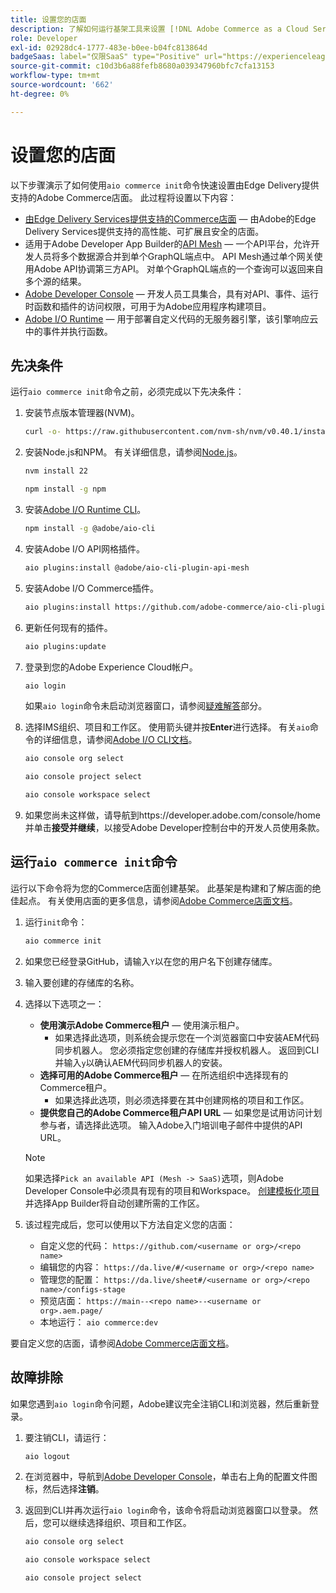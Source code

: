 ```yaml
---
title: 设置您的店面
description: 了解如何运行基架工具来设置 [!DNL Adobe Commerce as a Cloud Service] 店面。
role: Developer
exl-id: 02928dc4-1777-483e-b0ee-b04fc813864d
badgeSaas: label="仅限SaaS" type="Positive" url="https://experienceleague.adobe.com/zh-hans/docs/commerce/user-guides/product-solutions" tooltip="仅适用于Adobe Commerce as a Cloud Service和Adobe Commerce Optimizer项目(Adobe管理的SaaS基础架构)。"
source-git-commit: c10d3b6a88fefb8680a039347960bfc7cfa13153
workflow-type: tm+mt
source-wordcount: '662'
ht-degree: 0%

---
```


# 设置您的店面

以下步骤演示了如何使用`aio commerce init`命令快速设置由Edge Delivery提供支持的Adobe Commerce店面。 此过程将设置以下内容：

* [由Edge Delivery Services提供支持的Commerce店面](https://experienceleague.adobe.com/developer/commerce/storefront/get-started/?lang=zh-Hans) — 由Adobe的Edge Delivery Services提供支持的高性能、可扩展且安全的店面。
* 适用于Adobe Developer App Builder的[API Mesh](https://developer.adobe.com/graphql-mesh-gateway/mesh/) — 一个API平台，允许开发人员将多个数据源合并到单个GraphQL端点中。 API Mesh通过单个网关使用Adobe API协调第三方API。 对单个GraphQL端点的一个查询可以返回来自多个源的结果。
* [Adobe Developer Console](https://developer.adobe.com/developer-console/docs/guides/) — 开发人员工具集合，具有对API、事件、运行时函数和插件的访问权限，可用于为Adobe应用程序构建项目。
* [Adobe I/O Runtime](https://developer.adobe.com/runtime/docs/) — 用于部署自定义代码的无服务器引擎，该引擎响应云中的事件并执行函数。

## 先决条件

运行`aio commerce init`命令之前，必须完成以下先决条件：

1. 安装节点版本管理器(NVM)。

   ```bash
   curl -o- https://raw.githubusercontent.com/nvm-sh/nvm/v0.40.1/install.sh | bash
   ```

1. 安装Node.js和NPM。 有关详细信息，请参阅[Node.js](https://nodejs.org/en/)。

   ```bash
   nvm install 22
   ```

   ```bash
   npm install -g npm
   ```

1. 安装[Adobe I/O Runtime CLI](https://developer.adobe.com/runtime/docs/guides/tools/cli_install/)。

   ```bash
   npm install -g @adobe/aio-cli
   ```

1. 安装Adobe I/O API网格插件。

   ```bash
   aio plugins:install @adobe/aio-cli-plugin-api-mesh
   ```

1. 安装Adobe I/O Commerce插件。

   ```bash
   aio plugins:install https://github.com/adobe-commerce/aio-cli-plugin-commerce
   ```

1. 更新任何现有的插件。

   ```bash
   aio plugins:update
   ```

1. 登录到您的Adobe Experience Cloud帐户。

   ```bash
   aio login
   ```

   如果`aio login`命令未启动浏览器窗口，请参阅[疑难解答](#troubleshooting)部分。

1. 选择IMS组织、项目和工作区。 使用箭头键并按&#x200B;**Enter**&#x200B;进行选择。 有关`aio`命令的详细信息，请参阅[Adobe I/O CLI文档](https://github.com/adobe/aio-cli-plugin-console?tab=readme-ov-file#commands)。

   ```bash
   aio console org select
   ```

   ```bash
   aio console project select
   ```

   ```bash
   aio console workspace select
   ```

1. 如果您尚未这样做，请导航到https://developer.adobe.com/console/home并单击&#x200B;**接受并继续**，以接受Adobe Developer控制台中的开发人员使用条款。

## 运行`aio commerce init`命令

运行以下命令将为您的Commerce店面创建基架。 此基架是构建和了解店面的绝佳起点。 有关使用店面的更多信息，请参阅[Adobe Commerce店面文档](https://experienceleague.adobe.com/developer/commerce/storefront/?lang=zh-Hans)。


1. 运行`init`命令：

   ```bash
   aio commerce init
   ```

1. 如果您已经登录GitHub，请输入`Y`以在您的用户名下创建存储库。

1. 输入要创建的存储库的名称。

1. 选择以下选项之一：

   * **使用演示Adobe Commerce租户** — 使用演示租户。
      * 如果选择此选项，则系统会提示您在一个浏览器窗口中安装AEM代码同步机器人。 您必须指定您创建的存储库并授权机器人。 返回到CLI并输入`y`以确认AEM代码同步机器人的安装。
   * **选择可用的Adobe Commerce租户** — 在所选组织中选择现有的Commerce租户。
      * 如果选择此选项，则必须选择要在其中创建网格的项目和工作区。
   * **提供您自己的Adobe Commerce租户API URL** — 如果您是试用访问计划参与者，请选择此选项。 输入Adobe入门培训电子邮件中提供的API URL。

   >[!NOTE]
   >
   >如果选择`Pick an available API (Mesh -> SaaS)`选项，则Adobe Developer Console中必须具有现有的项目和Workspace。 [创建模板化项目](https://developer.adobe.com/developer-console/docs/guides/projects/projects-template/)并选择App Builder将自动创建所需的工作区。

1. 该过程完成后，您可以使用以下方法自定义您的店面：

   * 自定义您的代码： `https://github.com/<username or org>/<repo name>`
   * 编辑您的内容： `https://da.live/#/<username or org>/<repo name>`
   * 管理您的配置： `https://da.live/sheet#/<username or org>/<repo name>/configs-stage`
   * 预览店面： `https://main--<repo name>--<username or org>.aem.page/`
   * 本地运行： `aio commerce:dev`

要自定义您的店面，请参阅[Adobe Commerce店面文档](https://experienceleague.adobe.com/developer/commerce/storefront/?lang=zh-Hans)。

## 故障排除

如果您遇到`aio login`命令问题，Adobe建议完全注销CLI和浏览器，然后重新登录。

1. 要注销CLI，请运行：

   ```bash
   aio logout
   ```

1. 在浏览器中，导航到[Adobe Developer Console](https://developer.adobe.com/console)，单击右上角的配置文件图标，然后选择&#x200B;**注销**。

1. 返回到CLI并再次运行`aio login`命令，该命令将启动浏览器窗口以登录。 然后，您可以继续选择组织、项目和工作区。

   ```bash
   aio console org select
   ```

   ```bash
   aio console workspace select
   ```

   ```bash
   aio console project select
   ```
